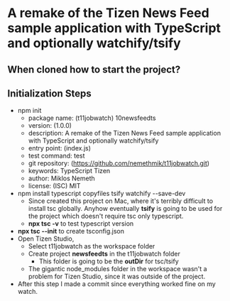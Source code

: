 # A remake of the Tizen News Feed sample application with TypeScript and optionally watchify/tsify

## When cloned how to start the project?

## Initialization Steps
- npm init
    - package name: (t11jobwatch) 10newsfeedts
    - version: (1.0.0) 
    - description: A remake of the Tizen News Feed sample application with TypeScript and optionally watchify/tsify
    - entry point: (index.js) 
    - test command: test
    - git repository: (https://github.com/nemethmik/t11jobwatch.git) 
    - keywords: TypeScript Tizen 
    - author: Miklos Nemeth
    - license: (ISC) MIT
- npm install typescript copyfiles tsify watchify --save-dev
    - Since created this project on Mac, where it's terribly difficult to install tsc globally. Anyhow eventually **tsify** is going to be used for the project which doesn't require tsc only typescript.
    - **npx tsc -v** to test typescript version 
- **npx tsc --init** to create tsconfig.json
- Open Tizen Studio, 
    - Select t11jobwatch as the workspace folder
    - Create project **newsfeedts** in the t11jobwatch folder
        - This folder is going to be the **outDir** for tsc/tsify
    - The gigantic node_modules folder in the workspace wasn't a problem for Tizen Studio, since it was outside of the project. 
- After this step I made a commit since everything worked fine on my watch.
